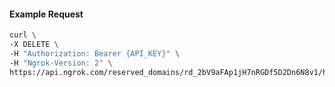 <!-- Code generated for API Clients. DO NOT EDIT. -->

#### Example Request

```bash
curl \
-X DELETE \
-H "Authorization: Bearer {API_KEY}" \
-H "Ngrok-Version: 2" \
https://api.ngrok.com/reserved_domains/rd_2bV9aFAp1jH7nRGDf5D2Dn6N8v1/http_endpoint_configuration
```
